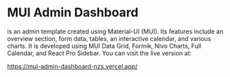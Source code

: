 # MUI Admin Dashboard

is an admin template created using Material-UI (MUI). Its features include an overview section, form data, tables, an interactive calendar, and various charts. It is developed using MUI Data Grid, Formik, Nivo Charts, Full Calendar, and React Pro Sidebar. You can visit the live version at: 

https://mui-admin-dashboard-nzs.vercel.app/
